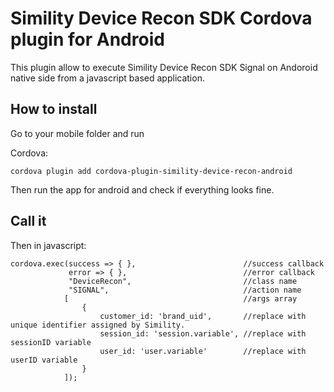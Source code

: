 # Simility Device Recon SDK Cordova plugin for Android
This plugin allow to execute Simility Device Recon SDK Signal on Andoroid native side from a javascript based application.

## How to install
Go to your mobile folder and run

Cordova:
```
cordova plugin add cordova-plugin-simility-device-recon-android
```

Then run the app for android and check if everything looks fine.

## Call it
Then in javascript:
```
cordova.exec(success => { },                        //success callback
             error => { },                          //error callback
             "DeviceRecon",                         //class name
             "SIGNAL",                              //action name 
            [                                       //args array
                {
                    customer_id: 'brand_uid',       //replace with unique identifier assigned by Simility.
                    session_id: 'session.variable', //replace with sessionID variable
                    user_id: 'user.variable'        //replace with userID variable
                }
            ]);                                     
```
